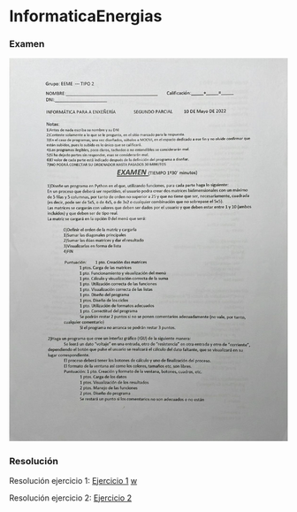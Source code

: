 # InformaticaEnergias

### Examen
![Examen](Examen.jpeg)

### Resolución

Resolución ejercicio 1: [Ejercicio 1](examen_10_Mayo_2022_a.py)
[w](github.com/alexitoo00/InformaticaEnergias/blob/main/examen_10_Mayo_2022_a.py?plain=1)

Resolución ejercicio 2: [Ejercicio 2](examen_10_Mayo_2022_b.py)
